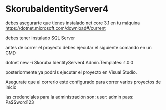 # SkorubaIdentityServer4

debes asegurarte que tienes instalado net core 3.1 en tu máquina
https://dotnet.microsoft.com/download#/current

debes tener instalado SQL Server

antes de correr el proyecto debes ejecutar el siguiente comando en un CMD

dotnet new -i Skoruba.IdentityServer4.Admin.Templates::1.0.0

posteriormente ya podrás ejecutar el proyecto en Visual Studio.

Asegurate que al correrlo esté configurado para correr varios proyectos de inicio

las credenciales para la administración son:
user: admin
pass: Pa$$word123
